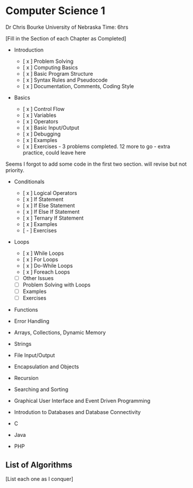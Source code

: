 # Computer Science 1
Dr Chris Bourke
University of Nebraska
Time: 6hrs

[Fill in the Section of each Chapter as Completed]
<!-- Each Chapter should be one Big Notebook each -->
- Introduction
    - [ x ] Problem Solving
    - [ x ] Computing Basics
    - [ x ] Basic Program Structure
    - [ x ] Syntax Rules and Pseudocode
    - [ x ] Documentation, Comments, Coding Style
    
- Basics
    - [ x ] Control Flow
    - [ x ] Variables
    - [ x ] Operators
    - [ x ] Basic Input/Output
    - [ x ] Debugging
    - [ x ] Examples 
    - [ x ] Exercises
            - 3 problems completed. 12 more to go
            - extra practice, could leave here

Seems I forgot to add some code in the first two section. 
will revise but not priority.

- Conditionals
    - [ x ] Logical Operators
    - [ x ] If Statement
    - [ x ] If Else Statement
    - [ x ] If Else If Statement
    - [ x ] Ternary If Statement
    - [ x ] Examples
    - [ - ] Exercises
    
- Loops
    - [ x ] While Loops
    - [ x ] For Loops
    - [ x ] Do-While Loops
    - [ x ] Foreach Loops
    - [  ] Other Issues
    - [  ] Problem Solving with Loops
    - [  ] Examples
    - [  ] Exercises

- Functions
- Error Handling
- Arrays, Collections, Dynamic Memory
- Strings
- File Input/Output
- Encapsulation and Objects
- Recursion
- Searching and Sorting
- Graphical User Interface and Event Driven Programming
- Introdution to Databases and Database Connectivity

- C
- Java
- PHP

## List of Algorithms

[List each one as I conquer]
